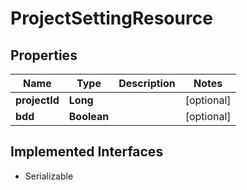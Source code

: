 

# ProjectSettingResource

## Properties

Name | Type | Description | Notes
------------ | ------------- | ------------- | -------------
**projectId** | **Long** |  |  [optional]
**bdd** | **Boolean** |  |  [optional]


## Implemented Interfaces

* Serializable


